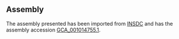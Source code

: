 
Assembly
--------

The assembly presented has been imported from 
[INSDC](http://www.insdc.org) and has the assembly accession
[GCA\_001014755.1](http://www.ebi.ac.uk/ena/data/view/GCA_001014755.1).

